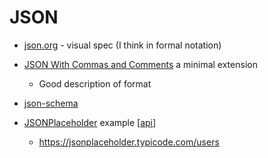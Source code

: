 JSON
====

* [json.org](https://www.json.org/) - visual spec (I think in formal notation)
* [JSON With Commas and Comments](https://nigeltao.github.io/blog/2021/json-with-commas-comments.html) a minimal extension
    * Good description of format
* [json-schema](https://json-schema.org/)

* [JSONPlaceholder](https://jsonplaceholder.typicode.com/) example [[api]]
    * https://jsonplaceholder.typicode.com/users


[//begin]: # "Autogenerated link references for markdown compatibility"
[api]: ../../../../../../c:/Users/ac954/code/mapOfComputing/computing/api.md "API"
[//end]: # "Autogenerated link references"
